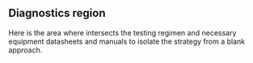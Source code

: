 ## Diagnostics region

Here is the area where intersects the testing regimen and necessary equipment datasheets and manuals to isolate the strategy from a blank approach.